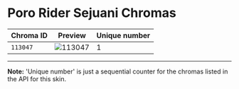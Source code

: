 # Poro Rider Sejuani Chromas

| Chroma ID | Preview | Unique number |
|---|---|---|
| `113047` | ![113047](https://raw.communitydragon.org/latest/plugins/rcp-be-lol-game-data/global/default/v1/champion-chroma-images/113/113047.png) | 1 |

---

**Note:** 'Unique number' is just a sequential counter for the chromas listed in the API for this skin.